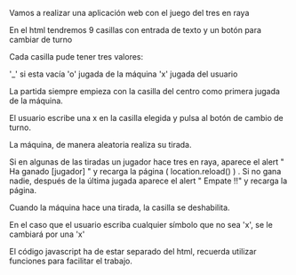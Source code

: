 Vamos a realizar una aplicación web con el juego del tres en raya

En el html tendremos 9 casillas con entrada de texto y un botón para cambiar de turno

Cada casilla pude tener tres valores:

'_' si esta vacía
'o' jugada de la máquina
'x' jugada del usuario

La partida siempre empieza con la casilla del centro como primera jugada de la máquina.

El usuario escribe una x en la casilla elegida y pulsa al botón de cambio de turno.

La máquina, de manera aleatoria realiza su tirada.

Si en algunas de las tiradas un jugador hace tres en raya, aparece el alert " Ha ganado [jugador] "
y recarga la página ( location.reload() ) . Si no gana nadie, después de la última jugada aparece el alert " Empate !!" y recarga la página.

Cuando la máquina hace una tirada, la casilla se deshabilita.

En el caso que el usuario escriba cualquier símbolo que no sea 'x', se le cambiará por una 'x'

El código javascript ha de estar separado del html, recuerda utilizar funciones para facilitar el trabajo.
